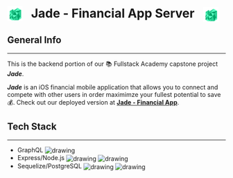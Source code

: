# &nbsp;&nbsp; Jade - Financial App Server  <img src="https://github.com/FSA-Team-Mercury/jade/blob/main/assets/icon.png?raw=true" width="35" height="35" align="left"/> &nbsp; <img src="https://github.com/FSA-Team-Mercury/jade/blob/main/assets/icon.png?raw=true" alt="drawing" width="35" height="35" align="center"/>

## General Info
---
This is the backend portion of our 📚 Fullstack Academy capstone project **_Jade_**.

**_Jade_** is an iOS financial mobile application that allows you to connect and compete with other users in order maximimze your fullest potential to save 💰. Check out our deployed version at **[Jade - Financial App](https://github.com/FSA-Team-Mercury/jade)**.


## Tech Stack
---
  * GraphQL <img src="https://github.com/graphql/artwork/raw/main/GraphQL/stacked/GraphQL-logo-stacked.svg" alt="drawing" width="30" height="30" align="center"/>
  * Express/Node.js <img src="https://camo.githubusercontent.com/0566752248b4b31b2c4bdc583404e41066bd0b6726f310b73e1140deefcc31ac/68747470733a2f2f692e636c6f756475702e636f6d2f7a6659366c4c376546612d3330303078333030302e706e67" alt="drawing" width="35" height="20" align="center"/> <img src="https://nodejs.org/static/images/logos/nodejs-new-pantone-black.svg" alt="drawing" width="30" height="30" align="center"/>
* Sequelize/PostgreSQL <img src="https://avatars.githubusercontent.com/u/3591786?s=200&v=4" alt="drawing" width="20" height="20" align="center"/> <img src="https://avatars.githubusercontent.com/u/1371956?s=200&v=4" alt="drawing" width="20" height="20" align="center"/>




